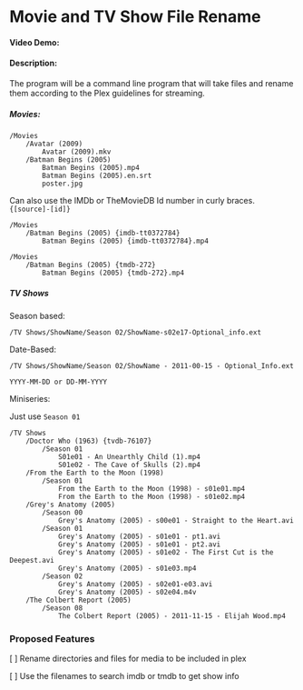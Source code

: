 # Movie and TV Show File Rename

#### Video Demo: 

#### Description:

The program will be a command line program that will take files and rename them according to the Plex guidelines for streaming.

##### Movies:
```
/Movies
	/Avatar (2009)
		Avatar (2009).mkv
	/Batman Begins (2005)
		Batman Begins (2005).mp4
		Batman Begins (2005).en.srt
		poster.jpg
```

Can also use the IMDb or TheMovieDB Id number in curly braces. `{[source]-[id]}`

```
/Movies
	/Batman Begins (2005) {imdb-tt0372784}
		Batman Begins (2005) {imdb-tt0372784}.mp4
```

```
/Movies
	/Batman Begins (2005) {tmdb-272}
		Batman Begins (2005) {tmdb-272}.mp4
```

##### TV Shows

Season based:

`/TV Shows/ShowName/Season 02/ShowName-s02e17-Optional_info.ext`

Date-Based:

`/TV Shows/ShowName/Season 02/ShowName - 2011-00-15 - Optional_Info.ext`

`YYYY-MM-DD or DD-MM-YYYY`

Miniseries:

Just use `Season 01`


```
/TV Shows
	/Doctor Who (1963) {tvdb-76107}
		/Season 01
			S01e01 - An Unearthly Child (1).mp4
			S01e02 - The Cave of Skulls (2).mp4
	/From the Earth to the Moon (1998)
		/Season 01
			From the Earth to the Moon (1998) - s01e01.mp4
			From the Earth to the Moon (1998) - s01e02.mp4
	/Grey's Anatomy (2005)
	 	/Season 00
			Grey's Anatomy (2005) - s00e01 - Straight to the Heart.avi
		/Season 01
			Grey's Anatomy (2005) - s01e01 - pt1.avi
			Grey's Anatomy (2005) - s01e01 - pt2.avi
			Grey's Anatomy (2005) - s01e02 - The First Cut is the Deepest.avi
			Grey's Anatomy (2005) - s01e03.mp4
		/Season 02
			Grey's Anatomy (2005) - s02e01-e03.avi
			Grey's Anatomy (2005) - s02e04.m4v
	/The Colbert Report (2005)
		/Season 08
			The Colbert Report (2005) - 2011-11-15 - Elijah Wood.mp4
```

### Proposed Features

[ ] Rename directories and files for media to be included in plex

[ ] Use the filenames to search imdb or tmdb to get show info

